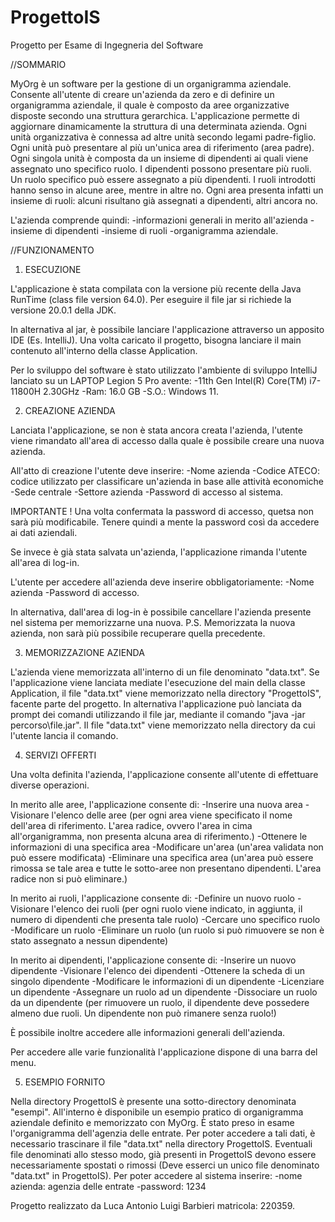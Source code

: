 # ProgettoIS
Progetto per Esame di Ingegneria del Software

//SOMMARIO 

MyOrg è un software per la gestione di un organigramma aziendale. 
Consente all'utente di creare un'azienda da zero e di definire un organigramma aziendale, il quale è composto da aree organizzative disposte secondo una struttura gerarchica.
L'applicazione permette di aggiornare dinamicamente la struttura di una determinata azienda. 
Ogni unità organizzativa è connessa ad altre unità secondo legami padre-figlio. Ogni unità può presentare al più un'unica area di riferimento (area padre).
Ogni singola unità è composta da un insieme di dipendenti ai quali viene assegnato uno specifico ruolo.
I dipendenti possono presentare più ruoli. Un ruolo specifico può essere assegnato a più dipendenti.
I ruoli introdotti hanno senso in alcune aree, mentre in altre no. Ogni area presenta infatti un insieme di ruoli: alcuni risultano già assegnati a dipendenti, altri ancora no.

L'azienda comprende quindi:
-informazioni generali in merito all'azienda
-insieme di dipendenti
-insieme di ruoli
-organigramma aziendale.

//FUNZIONAMENTO

1) ESECUZIONE

L'applicazione è stata compilata con la versione più recente della Java RunTime (class file version 64.0). Per eseguire il file jar si richiede la versione 20.0.1 della JDK.

In alternativa al jar, è possibile lanciare l'applicazione attraverso un apposito IDE (Es. IntelliJ).
Una volta caricato il progetto, bisogna lanciare il main contenuto all'interno della classe Application.

Per lo sviluppo del software è stato utilizzato l'ambiente di sviluppo IntelliJ lanciato su un LAPTOP Legion 5 Pro avente:
-11th Gen Intel(R) Core(TM) i7-11800H 2.30GHz 
-Ram: 16.0 GB 
-S.O.: Windows 11.

2) CREAZIONE AZIENDA

Lanciata l'applicazione, se non è stata ancora creata l'azienda, l'utente viene rimandato all'area di accesso dalla quale è possibile creare una nuova azienda. 

All'atto di creazione l'utente deve inserire:
-Nome azienda
-Codice ATECO: codice utilizzato per classificare un'azienda in base alle attività economiche
-Sede centrale
-Settore azienda
-Password di accesso al sistema.

IMPORTANTE !
Una volta confermata la password di accesso, quetsa non sarà più modificabile. Tenere quindi a mente la password così da accedere ai dati aziendali.

Se invece è già stata salvata un'azienda, l'applicazione rimanda l'utente all'area di log-in.

L'utente per accedere all'azienda deve inserire obbligatoriamente:
-Nome azienda
-Password di accesso.

In alternativa, dall'area di log-in è possibile cancellare l'azienda presente nel sistema per memorizzarne una nuova.
P.S. Memorizzata la nuova azienda, non sarà più possibile recuperare quella precedente.

3) MEMORIZZAZIONE AZIENDA

L'azienda viene memorizzata all'interno di un file denominato "data.txt". 
Se l'applicazione viene lanciata mediate l'esecuzione del main della classe Application, il file "data.txt" viene memorizzato nella directory "ProgettoIS", facente parte del progetto. 
In alternativa l'applicazione può lanciata da prompt dei comandi utilizzando il file jar, mediante il comando "java -jar percorso\file.jar".
Il file "data.txt" viene memorizzato nella directory da cui l'utente lancia il comando.

4) SERVIZI OFFERTI

Una volta definita l'azienda, l'applicazione consente all'utente di effettuare diverse operazioni.

In merito alle aree, l'applicazione consente di:
-Inserire una nuova area
-Visionare l'elenco delle aree (per ogni area viene specificato il nome dell'area di riferimento. L'area radice, ovvero l'area in cima all'organigramma, non presenta alcuna area di riferimento.)
-Ottenere le informazioni di una specifica area
-Modificare un'area (un'area validata non può essere modificata)
-Eliminare una specifica area (un'area può essere rimossa se tale area e tutte le sotto-aree non presentano dipendenti. L'area radice non si può eliminare.)

In merito ai ruoli, l'applicazione consente di:
-Definire un nuovo ruolo
-Visionare l'elenco dei ruoli (per ogni ruolo viene indicato, in aggiunta, il numero di dipendenti che presenta tale ruolo)
-Cercare uno specifico ruolo
-Modificare un ruolo
-Eliminare un ruolo (un ruolo si può rimuovere se non è stato assegnato a nessun dipendente)

In merito ai dipendenti, l'applicazione consente di:
-Inserire un nuovo dipendente
-Visionare l'elenco dei dipendenti
-Ottenere la scheda di un singolo dipendente
-Modificare le informazioni di un dipendente
-Licenziare un dipendente
-Assegnare un ruolo ad un dipendente
-Dissociare un ruolo da un dipendente (per rimuovere un ruolo, il dipendente deve possedere almeno due ruoli. Un dipendente non può rimanere senza ruolo!)

È possibile inoltre accedere alle informazioni generali dell'azienda.

Per accedere alle varie funzionalità l'applicazione dispone di una barra del menu. 

5) ESEMPIO FORNITO 

Nella directory ProgettoIS è presente una sotto-directory denominata "esempi". 
All'interno è disponibile un esempio pratico di organigramma aziendale definito e memorizzato con MyOrg. 
È stato preso in esame l'organigramma dell'agenzia delle entrate.
Per poter accedere a tali dati, è necessario trascinare il file "data.txt" nella directory ProgettoIS. Eventuali file denominati allo stesso modo, già presenti in ProgettoIS devono essere necessariamente spostati o rimossi (Deve esserci un unico file denominato "data.txt" in ProgettoIS).
Per poter accedere al sistema inserire:
-nome azienda: agenzia delle entrate
-password: 1234


Progetto realizzato da Luca Antonio Luigi Barbieri matricola: 220359.
